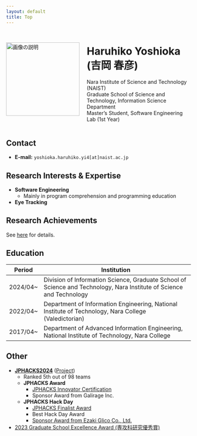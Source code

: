 ```yaml
---
layout: default
title: Top
---
```


<div style="display: flex; align-items: center; flex-wrap: wrap;">
  <div style="flex: 0 0 auto; margin-right: 20px;">
    <img src="{{ '/images/yoshioka.jpg' | relative_url }}" alt="画像の説明" style="width: 200px; max-width: 100%; height: auto;">
  </div>
  <div style="flex: 1; word-break: keep-all;">
    <h1>Haruhiko Yoshioka (吉岡 春彦)</h1>
    <p>
      Nara Institute of Science and Technology (NAIST)<br>
      Graduate School of Science and Technology, Information Science Department<br>
      Master’s Student, Software Engineering Lab (1st Year)
    </p>
  </div>
</div>

## Contact
- **E-mail:** `yoshioka.haruhiko.yi4[at]naist.ac.jp`

## Research Interests & Expertise
- **Software Engineering**
  - Mainly in program comprehension and programming education
- **Eye Tracking**

## Research Achievements
See [here](achievements.md) for details.

## Education

| Period   | Institution                                                                                                          |
| -------- | -------------------------------------------------------------------------------------------------------------------- |
| 2024/04~ | Division of Information Science, Graduate School of Science and Technology, Nara Institute of Science and Technology |
| 2022/04~ | Department of Information Engineering, National Institute of Technology, Nara College (Valedictorian)                |
| 2017/04~ | Department of Advanced Information Engineering, National Institute of Technology, Nara College                       |

## Other
- **[JPHACKS2024](https://jphacks.com/2024/)** ([Project](https://github.com/jphacks/os_2407))
  - Ranked 5th out of 98 teams
  - **JPHACKS Award**
    - [JPHACKS Innovator Certification](https://jphacks.com/2024/result/)
    - Sponsor Award from Galirage Inc.
  - **JPHACKS Hack Day**
    - [JPHACKS Finalist Award](https://jphacks.com/information/award-finalists2024/#:~:text=Eventpix(OS_2407%EF%BC%9AEventpix))
    - Best Hack Day Award
    - [Sponsor Award from Ezaki Glico Co., Ltd.](https://www.glico.com/jp/health/contents/JPHACKS_2024/)
- [2023 Graduate School Excellence Award (専攻科研究優秀賞)](https://www.nara-k.ac.jp/life/CAMPUS141.pdf)
